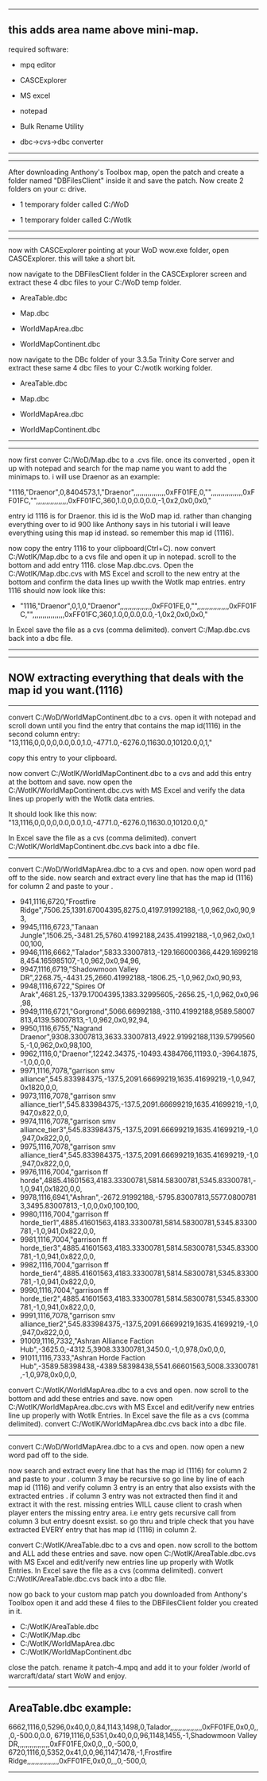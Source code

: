 ----------------------------------------------------------------------------------------------------------------------
this adds area name above mini-map.
----------------------------------------------------------------------------------------------------------------------
required software:

 * mpq editor
 
 * CASCExplorer
 
 * MS excel
 
 * notepad
 
 * Bulk Rename Utility
 
 * dbc->cvs->dbc converter
 
----------------------------------------------------------------------------------------------------------------------
----------------------------------------------------------------------------------------------------------------------
After downloading Anthony's Toolbox map, open the patch and create a folder named "DBFilesClient" 
inside it and save the patch.
Now create 2 folders on your c: drive.

 * 1 temporary folder called C:/WoD

 * 1 temporary folder called C:/Wotlk

----------------------------------------------------------------------------------------------------------------------
----------------------------------------------------------------------------------------------------------------------
now with CASCExplorer pointing at your WoD wow.exe folder, open CASCExplorer. this will take a short bit.

now navigate to the DBFilesClient folder in the CASCExplorer screen and extract these 4 dbc files to your C:/WoD temp folder.

 * AreaTable.dbc

 * Map.dbc

 * WorldMapArea.dbc

 * WorldMapContinent.dbc

now navigate to the DBc folder of your 3.3.5a Trinity Core server and extract these same 4 dbc files to your C:/wotlk working folder.

 * AreaTable.dbc

 * Map.dbc

 * WorldMapArea.dbc

 * WorldMapContinent.dbc

----------------------------------------------------------------------------------------------------------------------
----------------------------------------------------------------------------------------------------------------------

now first conver C:/WoD/Map.dbc to a .cvs file. once its converted , open it up with notepad and search for the map name you want to add the minimaps to.
i will use Draenor as an example:

"1116,"Draenor",0,8404573,1,"Draenor",,,,,,,,,,,,,,,,0xFF01FE,0,"",,,,,,,,,,,,,,,,0xFF01FC,"",,,,,,,,,,,,,,,,0xFF01FC,360,1.0,0,0.0,0.0,-1,0x2,0x0,0x0,"

entry id 1116 is for Draenor. this id is the WoD map id. rather than changing everything over to id 900 like Anthony says in his tutorial i will leave everything using this map id instead. so remember this map id (1116).

now copy the entry 1116 to your clipboard(Ctrl+C).
now convert C:/WotlK/Map.dbc to a cvs file and open it up in notepad. scroll to the bottom and add entry 1116. close Map.dbc.cvs.
Open the C:/WotlK/Map.dbc.cvs with MS Excel and scroll to the new entry at the bottom and confirm the data lines up wwith the Wotlk map entries.
entry 1116 should now look like this:
 * "1116,"Draenor",0,1,0,"Draenor",,,,,,,,,,,,,,,,0xFF01FE,0,"",,,,,,,,,,,,,,,,0xFF01FC,"",,,,,,,,,,,,,,,,0xFF01FC,360,1.0,0,0.0,0.0,-1,0x2,0x0,0x0,"

In Excel save the file as a cvs (comma delimited).
convert C:/Map.dbc.cvs back into a dbc file.

----------------------------------------------------------------------------------------------------------------------
----------------------------------------------------------------------------------------------------------------------
NOW extracting everything that deals with the map id you want.(1116)
----------------------------------------------------------------------------------------------------------------------
----------------------------------------------------------------------------------------------------------------------

convert C:/WoD/WorldMapContinent.dbc to a cvs. open it with notepad and scroll down until you find the entry that contains the map id(1116) in the second column entry:
"13,1116,0,0,0,0,0.0,0.0,1.0,-4771.0,-6276.0,11630.0,10120.0,0,1,"

copy this entry to your clipboard.

now convert C:/WotlK/WorldMapContinent.dbc to a cvs and add this entry at the bottom and save.
now open the C:/WotlK/WorldMapContinent.dbc.cvs with MS Excel and verify the data lines up properly with the Wotlk data entries.

It should look like this now:
"13,1116,0,0,0,0,0.0,0.0,1.0,-4771.0,-6276.0,11630.0,10120.0,0,"

In Excel save the file as a cvs (comma delimited).
convert C:/WotlK/WorldMapContinent.dbc.cvs back into a dbc file.

----------------------------------------------------------------------------------------------------------------------

convert C:/WoD/WorldMapArea.dbc to a cvs and open.
now open word pad off to the side.
now search and extract every line that has the map id (1116) for column 2 and paste to your . 

 + 941,1116,6720,"Frostfire Ridge",7506.25,1391.67004395,8275.0,4197.91992188,-1,0,962,0x0,90,93,
 + 9945,1116,6723,"Tanaan Jungle",1506.25,-3481.25,5760.41992188,2435.41992188,-1,0,962,0x0,100,100,
 + 9946,1116,6662,"Talador",5833.33007813,-129.166000366,4429.16992188,454.165985107,-1,0,962,0x0,94,96,
 + 9947,1116,6719,"Shadowmoon Valley DR",2268.75,-4431.25,2660.41992188,-1806.25,-1,0,962,0x0,90,93,
 + 9948,1116,6722,"Spires Of Arak",4681.25,-1379.17004395,1383.32995605,-2656.25,-1,0,962,0x0,96,98,
 + 9949,1116,6721,"Gorgrond",5066.66992188,-3110.41992188,9589.58007813,4139.58007813,-1,0,962,0x0,92,94,
 + 9950,1116,6755,"Nagrand Draenor",9308.33007813,3633.33007813,4922.91992188,1139.57995605,-1,0,962,0x0,98,100,
 + 9962,1116,0,"Draenor",12242.34375,-10493.4384766,11193.0,-3964.1875,-1,0,0,0,0,
 + 9971,1116,7078,"garrison smv alliance",545.833984375,-137.5,2091.66699219,1635.41699219,-1,0,947,0x1820,0,0,
 + 9973,1116,7078,"garrison smv alliance_tier1",545.833984375,-137.5,2091.66699219,1635.41699219,-1,0,947,0x822,0,0,
 + 9974,1116,7078,"garrison smv alliance_tier3",545.833984375,-137.5,2091.66699219,1635.41699219,-1,0,947,0x822,0,0,
 + 9975,1116,7078,"garrison smv alliance_tier4",545.833984375,-137.5,2091.66699219,1635.41699219,-1,0,947,0x822,0,0,
 + 9976,1116,7004,"garrison ff horde",4885.41601563,4183.33300781,5814.58300781,5345.83300781,-1,0,941,0x1820,0,0,
 + 9978,1116,6941,"Ashran",-2672.91992188,-5795.83007813,5577.08007813,3495.83007813,-1,0,0,0x0,100,100,
 + 9980,1116,7004,"garrison ff horde_tier1",4885.41601563,4183.33300781,5814.58300781,5345.83300781,-1,0,941,0x822,0,0,
 + 9981,1116,7004,"garrison ff horde_tier3",4885.41601563,4183.33300781,5814.58300781,5345.83300781,-1,0,941,0x822,0,0,
 + 9982,1116,7004,"garrison ff horde_tier4",4885.41601563,4183.33300781,5814.58300781,5345.83300781,-1,0,941,0x822,0,0,
 + 9990,1116,7004,"garrison ff horde_tier2",4885.41601563,4183.33300781,5814.58300781,5345.83300781,-1,0,941,0x822,0,0,
 + 9991,1116,7078,"garrison smv alliance_tier2",545.833984375,-137.5,2091.66699219,1635.41699219,-1,0,947,0x822,0,0,
 + 91009,1116,7332,"Ashran Alliance Faction Hub",-3625.0,-4312.5,3908.33300781,3450.0,-1,0,978,0x0,0,0,
 + 91011,1116,7333,"Ashran Horde Faction Hub",-3589.58398438,-4389.58398438,5541.66601563,5008.33300781,-1,0,978,0x0,0,0,

convert C:/WotlK/WorldMapArea.dbc to a cvs and open. now scroll to the bottom and add these entries and save.
now open C:/WotlK/WorldMapArea.dbc.cvs with MS Excel and edit/verify new entries line up properly with Wotlk Entries.
In Excel save the file as a cvs (comma delimited).
convert C:/WotlK/WorldMapArea.dbc.cvs back into a dbc file.

----------------------------------------------------------------------------------------------------------------------
convert C:/WoD/WorldMapArea.dbc to a cvs and open.
now open a new word pad off to the side.

now search and extract every line that has the map id (1116) for column 2 and paste to your .
column 3 may be recursive so go line by line of each map id (1116) and verify column 3 entry is an entry that also exsists with the 
extracted entries . if column 3 entry was not extracted then find it and extract it with the rest. 
missing entries WILL cause client to crash when player enters the missing entry area. i.e entry gets recursive call from column 3 but entry doesnt exsist.
so go thru and triple check that you have extracted EVERY entry that has map id (1116) in column 2.

convert C:/WotlK/AreaTable.dbc to a cvs and open. now scroll to the bottom and ALL add these entries and save.
now open C:/WotlK/AreaTable.dbc.cvs with MS Excel and edit/verify new entries line up properly with Wotlk Entries.
In Excel save the file as a cvs (comma delimited).
convert C:/WotlK/AreaTable.dbc.cvs back into a dbc file.

now go back to your custom map patch you downloaded from Anthony's Toolbox open it and add these 4 files to the DBFilesClient folder you created in it.
 * C:/WotlK/AreaTable.dbc
 * C:/WotlK/Map.dbc
 * C:/WotlK/WorldMapArea.dbc
 * C:/WotlK/WorldMapContinent.dbc
 
 close the patch. rename it patch-4.mpq and add it to your folder /world of warcraft/data/
 start WoW and enjoy.

----------------------------------------------------------------------------------------------------------------------
AreaTable.dbc example:
----------------------------------------------------------------------------------------------------------------------
6662,1116,0,5296,0x40,0,0,84,1143,1498,0,Talador,,,,,,,,,,,,,,,,0xFF01FE,0x0,0,,,0,-500.0,0.0,
6719,1116,0,5351,0x40,0,0,96,1148,1455,-1,Shadowmoon Valley DR,,,,,,,,,,,,,,,,0xFF01FE,0x0,0,,,0,-500,0,
6720,1116,0,5352,0x41,0,0,96,1147,1478,-1,Frostfire Ridge,,,,,,,,,,,,,,,,0xFF01FE,0x0,0,,,0,-500,0,

----------------------------------------------------------------------------------------------------------------------
